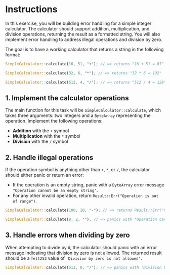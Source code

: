 # Instructions

In this exercise, you will be building error handling for a simple integer calculator.
The calculator should support addition, multiplication, and division operations, returning the result as a formatted string.
You will also implement error handling to address illegal operations and division by zero.

The goal is to have a working calculator that returns a string in the following format:

```rust
SimpleCalculator::calculate(16, 51, "+"); // => returns "16 + 51 = 67"

SimpleCalculator::calculate(32, 6, "*"); // => returns "32 * 6 = 192"

SimpleCalculator::calculate(512, 4, "/"); // => returns "512 / 4 = 128"
```

## 1. Implement the calculator operations

The main function for this task will be `SimpleCalculator::calculate`, which takes three arguments: two integers and a `ByteArray` representing the operation.
Implement the following operations:

- **Addition** with the `+` symbol
- **Multiplication** with the `*` symbol
- **Division** with the `/` symbol

## 2. Handle illegal operations

If the operation symbol is anything other than `+`, `*`, or `/`, the calculator should either panic or return an error:

- If the operation is an empty string, panic with a `ByteArray` error message `"Operation cannot be an empty string"`.
- For any other invalid operation, return `Result::Err("Operation is out of range")`.

```rust
SimpleCalculator::calculate(100, 10, "-"); // => returns Result::Err("Operation is out of range")

SimpleCalculator::calculate(8, 2, ""); // => panics with "Operation cannot be an empty string"
```

## 3. Handle errors when dividing by zero

When attempting to divide by `0`, the calculator should panic with an error message indicating that division by zero is not allowed.
The returned result should be a `felt252` value of `'Division by zero is not allowed'`.

```rust
SimpleCalculator::calculate(512, 0, "/"); // => panics with 'Division by zero is not allowed'
```
